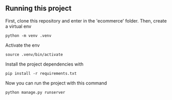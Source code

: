 ## Running this project

First, clone this repository and enter in the 'ecommerce' folder. Then, create a virtual env

```
python -m venv .venv
```

Activate the env

```
source .venv/bin/activate
```


Install the project dependencies with

```
pip install -r requirements.txt
```

Now you can run the project with this command

```
python manage.py runserver
```